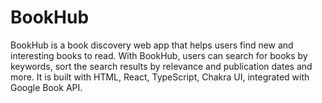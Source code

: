 # BookHub

BookHub is a book discovery web app that helps users find new and interesting books to read. With BookHub, users can search for books by keywords, sort the search results by relevance and publication dates and more. It is built with HTML, React, TypeScript, Chakra UI, integrated with Google Book API. 
